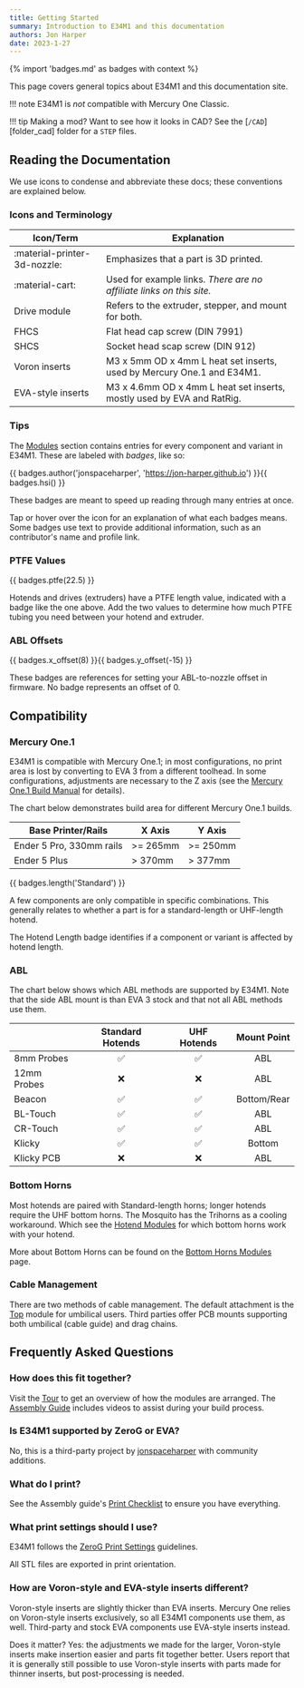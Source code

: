 ```yaml
---
title: Getting Started
summary: Introduction to E34M1 and this documentation
authors: Jon Harper
date: 2023-1-27
---
```


{% import 'badges.md' as badges with context %}

This page covers general topics about E34M1 and this documentation site.

!!! note
    E34M1 is *not* compatible with Mercury One Classic.

!!! tip
    Making a mod? Want to see how it looks in CAD? See the [`/CAD`][folder_cad] folder for a `STEP` files.

## Reading the Documentation

We use icons to condense and abbreviate these docs; these conventions are explained below.

### Icons and Terminology

| Icon/Term | Explanation |
|---|---|
| :material-printer-3d-nozzle: | Emphasizes that a part is 3D printed. |
| :material-cart: | Used for example links. *There are no affiliate links on this site.* |
| Drive module | Refers to the extruder, stepper, and mount for both. |
| FHCS | Flat head cap screw (DIN 7991) |
| SHCS | Socket head scap screw (DIN 912) |
| Voron inserts | M3 x 5mm OD x 4mm L heat set inserts, used by Mercury One.1 and E34M1. |
| EVA-style inserts | M3 x 4.6mm OD x 4mm L heat set inserts, mostly used by EVA and RatRig. |

### Tips

The [Modules](modules/index.md) section contains entries for every component and variant in E34M1. These
are labeled with *badges*, like so:

{{ badges.author('jonspaceharper', 'https://jon-harper.github.io') }}{{ badges.hsi() }}

These badges are meant to speed up reading through many entries at once. 

Tap or hover over the icon for an explanation of what each badges means. Some badges use text to provide
additional information, such as an contributor's name and profile link.

### PTFE Values

{{ badges.ptfe(22.5) }}

Hotends and drives (extruders) have a PTFE length value, indicated with a badge
like the one above. Add the two values to determine how much PTFE tubing you need between your hotend
and extruder.

### ABL Offsets

{{ badges.x_offset(8) }}{{ badges.y_offset(-15) }}

These badges are references for setting your ABL-to-nozzle offset in firmware. No badge
represents an offset of 0.

## Compatibility 

### Mercury One.1

E34M1 is compatible with Mercury One.1; in most configurations, no print area is lost by converting to EVA 3 from a different toolhead. In some configurations, adjustments are necessary to the Z axis (see the [Mercury One.1 Build Manual](https://docs.zerog.one/manual/build/mercury_eva/build_instruction) for details).

The chart below demonstrates build area for different Mercury One.1 builds.

| Base Printer/Rails | X Axis   | Y Axis |
|---|---|---|
| Ender 5 Pro, 330mm rails | >= 265mm | >= 250mm |
| Ender 5 Plus | > 370mm | > 377mm |

{{ badges.length('Standard') }}

A few components are only compatible in specific combinations. This generally relates to whether a part is for a standard-length or UHF-length hotend.

The Hotend Length badge identifies if a component or variant is affected by hotend length.

### ABL

The chart below shows which ABL methods are supported by E34M1. Note that the side ABL mount is than EVA 3 stock and that not all ABL methods use them.

|            | Standard Hotends   | UHF Hotends        | Mount Point |
|------------|:------------------:|:------------------:|:-----------:|
| 8mm Probes | :white_check_mark: | :white_check_mark: | ABL         |
| 12mm Probes | :x:               | :x:                | ABL         |
| Beacon     | :white_check_mark: | :white_check_mark: | Bottom/Rear |
| BL-Touch   | :white_check_mark: | :white_check_mark: | ABL         |
| CR-Touch   | :white_check_mark: | :white_check_mark: | ABL         |
| Klicky     | :white_check_mark: | :white_check_mark: | Bottom      |
| Klicky PCB | :x:                | :x:                | ABL         |

### Bottom Horns

Most hotends are paired with Standard-length horns; longer hotends require the UHF bottom horns. The Mosquito has the Trihorns as a cooling workaround. Which see the [Hotend Modules](modules/hotend.md) for which bottom horns work with your hotend.

More about Bottom Horns can be found on the [Bottom Horns Modules](modules/bottom.md) page.

### Cable Management

There are two methods of cable management. The default attachment is the [Top](modules/top.md) module for umbilical users. Third parties offer PCB mounts supporting both umbilical (cable guide) and drag chains.

## Frequently Asked Questions

### How does this fit together?

Visit the [Tour](tour.md) to get an overview of how the modules are arranged. The [Assembly Guide](assembly/index.md) includes videos to assist during your build process.

### Is E34M1 supported by ZeroG or EVA?

No, this is a third-party project by [jonspaceharper](https://jon-harper.github.io) with community additions.

### What do I print?

See the Assembly guide's [Print Checklist](assembly/index.md#print-checklist) to ensure you have everything.

### What print settings should I use?

E34M1 follows the [ZeroG Print Settings](https://docs.zerog.one/standard/print/settings) guidelines.

All STL files are exported in print orientation.

### How are Voron-style and EVA-style inserts different?

Voron-style inserts are slightly thicker than EVA inserts. Mercury One relies on Voron-style inserts exclusively,
so all E34M1 components use them, as well. Third-party and stock EVA components use EVA-style inserts instead.

Does it matter? Yes: the adjustments we made for the larger, Voron-style inserts make insertion easier and parts
fit together better. Users report that it is generally still possible to use Voron-style inserts with parts made
for thinner inserts, but post-processing is needed.